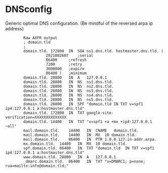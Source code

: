 # DNSconfig
Generic optimal DNS configuration. (Be mindful of the reversed arpa ip address)


            Raw AXFR output
            ; domain.tld
            ;
            domain.tld.	172800	IN	SOA	ns1.dns.tld. hostmaster.dns.tld. (
                      2021082607	;serial
                      86400		;refresh
                      7200		;retry
                      3600000	;expire
                      86400	)	;minimum
            domain.tld.	28800	IN	A	127.0.0.1
            domain.tld.	28800	IN	NS	ns1.dns.tld.
            domain.tld.	28800	IN	NS	ns2.dns.tld.
            domain.tld.	28800	IN	NS	ns3.dns.tld.
            domain.tld.	28800	IN	NS	ns4.dns.tld.
            domain.tld.	28800	IN	NS	ns5.dns.tld.
            domain.tld.	28800	IN	SPF	"domain.tld IN TXT v=spf1 ip4:127.0.0.1 a:hostmaster.dns.tld"
            domain.tld.	172800	IN	TXT	google-site-verification=XXXXXXXXXXXXXX
            domain.tld.	14400	IN	TXT	"v=spf1 +a +mx +ip4:127.0.0.1 ~all"
            mail.domain.tld.	14400	IN	CNAME	domain.tld.
            mail.domain.tld.	14400	IN	MX	10 domain.tld.
            mail.domain.tld.	86400	IN	PTR	1.0.0.127.in-addr.arpa.
            mx.domain.tld.	14400	IN	MX	10 domain.tld.
            spf.domain.tld.	86400	IN	TXT	"domain.tld  IN TXT v=spf1 ip4:127.0.0.1 a:hostmaster.dns.tld"
            www.domain.tld.	28800	IN	A	127.0.0.1
            _dmarc.domain.tld.	86400	IN	TXT	"v=DMARC1; p=none; rua=mailto:info@domain.tld;"
